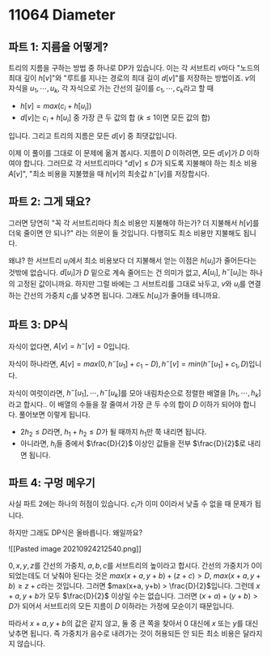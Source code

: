 # 11064 Diameter
## 파트 1: 지름을 어떻게?
트리의 지름을 구하는 방법 중 하나로 DP가 있습니다. 이는 각 서브트리 $v$마다 "노드의 최대 깊이 $h[v]$"와 "루트를 지나는 경로의 최대 길이 $d[v]$"를 저장하는 방법이죠. $v$의 자식을 $u_1, \cdots, u_k$, 각 자식으로 가는 간선의 길이를 $c_1, \cdots, c_k$라고 할 때
- $h[v] = max(c_i + h[u_i])$
- $d[v]$는 $c_i + h[u_i]$ 중 가장 큰 두 값의 합 ($k \leq 1$이면 모든 값의 합)

입니다. 그리고 트리의 지름은 모든 $d[v]$ 중 최댓값입니다.

이제 이 풀이를 그대로 이 문제에 옮겨 봅시다. 지름이 $D$ 이하려면, 모든 $d[v]$가 $D$ 이하여야 합니다. 그러므로 각 서브트리마다 "$d[v] \leq D$가 되도록 지불해야 하는 최소 비용 $A[v]$", "최소 비용을 지불했을 때 $h[v]$의 최솟값 $h^-[v]$를 저장합시다.

## 파트 2: 그게 돼요?
그러면 당연히 "꼭 각 서브트리마다 최소 비용만 지불해야 하는가? 더 지불해서 $h[v]$를 더욱 줄이면 안 되나?" 라는 의문이 들 것입니다. 다행히도 최소 비용만 지불해도 됩니다.

왜냐? 한 서브트리 $u_i$에서 최소 비용보다 더 지불해서 얻는 이점은 $h[u_i]$가 줄어든다는 것밖에 없습니다. $d[u_i]$가 $D$ 밑으로 계속 줄어드는 건 의미가 없고, $A[u_i]$, $h^-[u_i]$는 하나의 고정된 값이니까요. 하지만 그럴 바에는 그 서브트리를 그대로 놔두고, $v$와 $u_i$를 연결하는 간선의 가중치 $c_i$를 낮추면 됩니다. 그래도 $h[u_i]$가 줄어들 테니까요.

## 파트 3: DP식
자식이 없다면, $A[v] = h^-[v] = 0$입니다.

자식이 하나라면, $A[v] = max(0, h^-[u_1]+c_1 - D), h^-[v] = min(h^-[u_1]+c_1, D)$입니다.

자식이 여럿이라면, $h^-[u_1], \cdots, h^-[u_k]$를 모아 내림차순으로 정렬한 배열을 $[h_1, \cdots, h_k]$라고 합시다.. 이 배열의 수들을 잘 줄여서 가장 큰 두 수의 합이 $D$ 이하가 되어야 합니다. 풀어보면 이렇게 됩니다.
- $2h_2 \leq D$라면, $h_1 + h_2 \leq D$가 될 때까지 $h_1$만 쭉 내리면 됩니다.
- 아니라면, $h_i$들 중에서 $\frac{D}{2}$ 이상인 값들을 전부 $\frac{D}{2}$로 내리면 됩니다.

## 파트 4: 구멍 메우기
사실 파트 2에는 하나의 허점이 있습니다. $c_i$가 이미 0이라서 낮출 수 없을 때 문제가 됩니다.

하지만 그래도 DP식은 올바릅니다. 왜일까요?

![[Pasted image 20210924212540.png]]

$0, x, y, z$를 간선의 가중치, $a, b, c$를 서브트리의 높이라고 합시다. 간선의 가중치가 0이 되었는데도 더 낮춰야 된다는 것은 $max(x+a, y+b) + (z+c) > D$, $max(x+a, y+b) \geq z+c$라는 것입니다. 그러면 $max(x+a, y+b) > \frac{D}{2}$입니다. 그런데 $x+a, y+b$가 모두 $\frac{D}{2}$ 이상일 수는 없습니다. 그러면 $(x+a) + (y+b) > D$가 되어서 서브트리의 모든 지름이 $D$ 이하라는 가정에 모순이기 때문입니다.

따라서 $x+a, y+b$의 값은 같지 않고, 둘 중 큰 쪽을 찾아서 0 대신에 $x$ 또는 $y$를 대신 낮추면 됩니다. 즉 가중치가 음수로 내려가는 것이 허용되든 안 되든 최소 비용은 달라지지 않습니다.
